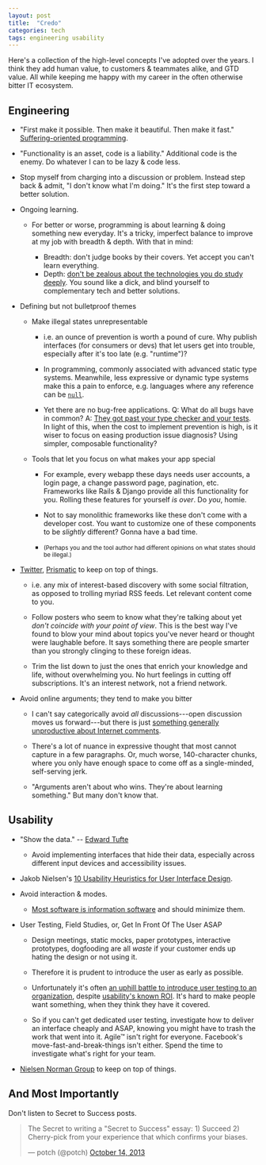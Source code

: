 ```yaml
---
layout: post
title:  "Credo"
categories: tech
tags: engineering usability
---
```


Here's a collection of the high-level concepts I've adopted over the years. I
think they add human value, to customers & teammates alike, and GTD value. All
while keeping me happy with my career in the often otherwise bitter IT
ecosystem.

## Engineering

* "First make it possible. Then make it beautiful. Then make it fast."
  [Suffering-oriented
  programming](http://nathanmarz.com/blog/suffering-oriented-programming.html).

* "Functionality is an asset, code is a liability." Additional code is the
  enemy. Do whatever I can to be lazy & code less.

* Stop myself from charging into a discussion or problem. Instead step back &
  admit, "I don't know what I'm doing." It's the first step toward a better
  solution.

* Ongoing learning.

    * For better or worse, programming is about learning & doing something new
      everyday. It's a tricky, imperfect balance to improve at my job with
      breadth & depth. With that in mind:

        * Breadth: don't judge books by their covers. Yet accept you can't learn
          everything.
        * Depth: [don't be zealous about the technologies you do study
          deeply](http://prog21.dadgum.com/128.html). You sound like a dick, and
          blind yourself to complementary tech and better solutions.

* Defining but not bulletproof themes

    * Make illegal states unrepresentable

        * i.e. an ounce of prevention is worth a pound of cure. Why publish
          interfaces (for consumers or devs) that let users get into trouble,
          especially after it's too late (e.g. "runtime")?

        * In programming, commonly associated with advanced static type systems.
          Meanwhile, less expressive or dynamic type systems make this a pain to
          enforce, e.g. languages where any reference can be
          [`null`](https://twitter.com/franklinchen/status/271325240137756672).

        * Yet there are no bug-free applications. Q: What do all bugs have in
          common? A: [They got past your type checker and your
          tests](http://www.infoq.com/presentations/Simple-Made-Easy). In light
          of this, when the cost to implement prevention is high, is it wiser to
          focus on easing production issue diagnosis? Using simpler, composable
          functionality?

    * Tools that let you focus on what makes your app special

        * For example, every webapp these days needs user accounts, a login
          page, a change password page, pagination, etc. Frameworks like Rails &
          Django provide all this functionality for you. Rolling these features
          for yourself _is over_. Do _you_, homie.

        * Not to say monolithic frameworks like these don't come with a
          developer cost. You want to customize one of these components to be
          _slightly_ different? Gonna have a bad time.

        * <small>(Perhaps you and the tool author had different opinions on what
          states should be illegal.)</small>

* [Twitter](http://twitter.com), [Prismatic](http://getprismatic.com/) to keep
  on top of things.

    * i.e. any mix of interest-based discovery with some social filtration, as
      opposed to trolling myriad RSS feeds. Let relevant content come to you.

    * Follow posters who seem to know what they're talking about yet *don't
      coincide with your point of view*. This is the best way I've found to blow
      your mind about topics you've never heard or thought were laughable
      before. It says something there are people smarter than you strongly
      clinging to these foreign ideas.

    * Trim the list down to just the ones that enrich your knowledge and life,
      without overwhelming you. No hurt feelings in cutting off subscriptions.
      It's an interest network, not a friend network.

* Avoid online arguments; they tend to make you bitter

    * I can't say categorically avoid *all* discussions---open discussion moves
      us forward---but there is just [something generally unproductive about
      Internet comments](http://xkcd.com/386/).

    * There's a lot of nuance in expressive thought that most cannot capture in
      a few paragraphs. Or, much worse, 140-character chunks, where you only
      have enough space to come off as a single-minded, self-serving jerk.

    * "Arguments aren't about who wins. They're about learning something." But
      many don't know that.

## Usability

* "Show the data." -- [Edward Tufte](http://www.edwardtufte.com/tufte/)

    * Avoid implementing interfaces that hide their data, especially across
      different input devices and accessibility issues.

* Jakob Nielsen's [10 Usability Heuristics for User Interface
  Design](http://www.nngroup.com/articles/ten-usability-heuristics/).

* Avoid interaction & modes.

    * [Most software is information
      software](http://worrydream.com/MagicInk/#most_software_is_information_software)
      and should minimize them.

* User Testing, Field Studies, or, Get In Front Of The User ASAP

    * Design meetings, static mocks, paper prototypes, interactive prototypes,
      dogfooding are all _waste_ if your customer ends up hating the design or
      not using it.

    * Therefore it is prudent to introduce the user as early as possible.

    * Unfortunately it's often [an uphill battle to introduce user testing to an
      organization](http://www.nngroup.com/articles/usability-maturity-stages-1-4/),
      despite [usability's known
      ROI](https://www.google.com/search?q=usability+roi). It's hard to make
      people want something, when they think they have it covered.

    * So if you can't get dedicated user testing, investigate how to deliver an
      interface cheaply and ASAP, knowing you might have to trash the work that
      went into it. Agile&trade; isn't right for everyone. Facebook's
      move-fast-and-break-things isn't either. Spend the time to investigate
      what's right for your team.

* [Nielsen Norman Group](http://www.nngroup.com/) to keep on top of things.

## And Most Importantly

Don't listen to Secret to Success posts.

<blockquote class="twitter-tweet"><p>The Secret to writing a &quot;Secret to Success&quot; essay:&#10;1) Succeed&#10;2) Cherry-pick from your experience that which confirms your biases.</p>&mdash; potch (@potch) <a href="https://twitter.com/potch/statuses/389870599243194369">October 14, 2013</a></blockquote>
<script src="//platform.twitter.com/widgets.js" charset="utf-8"></script>
